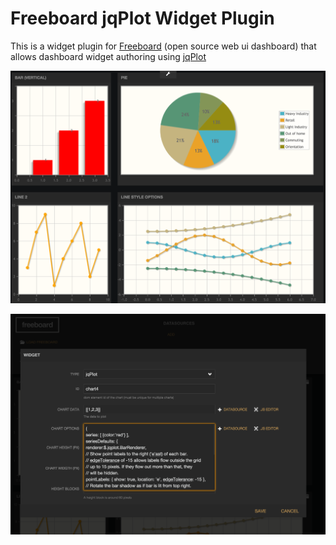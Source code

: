 Freeboard jqPlot Widget Plugin
===============================

This is a widget plugin for [Freeboard](http://freeboard.io) (open source web ui dashboard) that allows dashboard widget authoring using [jqPlot](http://www.jqplot.com)

![Screenshot](screenshot1.png)

![Screenshot](screenshot2.png)
